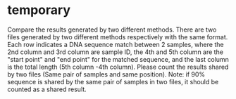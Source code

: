 # temporary
Compare the results generated by two different methods. 
There are two files generated by two different methods respectively with the same format. Each row indicates a DNA sequence match between 2 samples, where the 2nd column and 3rd column are sample ID, the 4th and 5th column are the "start point" and "end point" for the matched sequence, and the last column is the total length (5th column -4th column). Please count the results  shared by two files (Same pair of samples and same position). Note: if 90% sequence is shared by the same pair of samples in two files, it should be counted as a shared result.
